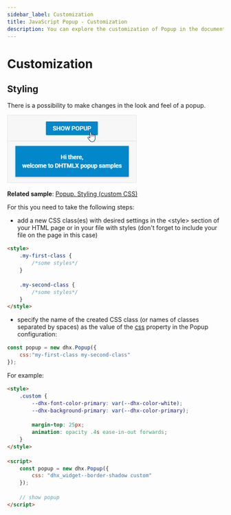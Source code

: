 ```yaml
---
sidebar_label: Customization
title: JavaScript Popup - Customization 
description: You can explore the customization of Popup in the documentation of the DHTMLX JavaScript UI library. Browse developer guides and API reference, try out code examples and live demos, and download a free 30-day evaluation version of DHTMLX Suite.
---
```


# Customization

## Styling

There is a possibility to make changes in the look and feel of a popup. 

![Styling Popup](../assets/popup/custom_css.png)

**Related sample**: [Popup. Styling (custom CSS)](https://snippet.dhtmlx.com/rd8zfw5h)

For this you need to take the following steps:

- add a new CSS class(es) with desired settings in the &lt;style&gt; section of your HTML page or in your file with styles (don't forget to include your file on the page in this case)

~~~html
<style>
	.my-first-class {
		/*some styles*/
	}
    
    .my-second-class {
		/*some styles*/
	}
</style>
~~~

- specify the name of the created CSS class (or names of classes separated by spaces) as the value of the [css](popup/api/popup_css_config.md) property in the Popup configuration:

~~~js
const popup = new dhx.Popup({ 
    css:"my-first-class my-second-class"
});
~~~

For example:

~~~html
<style>
	.custom {
		--dhx-font-color-primary: var(--dhx-color-white);
		--dhx-background-primary: var(--dhx-color-primary);

		margin-top: 25px;
		animation: opacity .4s ease-in-out forwards;
	}
</style>

<script>
	const popup = new dhx.Popup({
	    css: "dhx_widget--border-shadow custom"
	});

	// show popup
</script>
~~~
